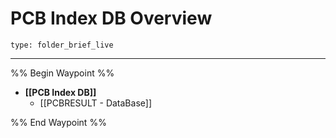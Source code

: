 # PCB Index DB Overview
 
```ccard
type: folder_brief_live
```
 
---

%% Begin Waypoint %%
- **[[PCB Index DB]]**
	- [[PCBRESULT - DataBase]]

%% End Waypoint %%